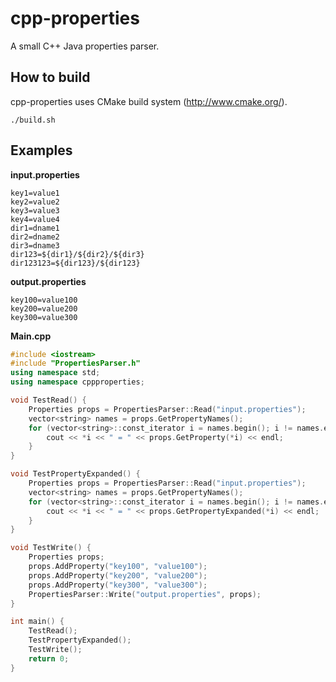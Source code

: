 # cpp-properties
A small C++ Java properties parser.

## How to build
cpp-properties uses CMake build system (http://www.cmake.org/).

```
./build.sh
```

## Examples
__input.properties__
```
key1=value1
key2=value2
key3=value3
key4=value4
dir1=dname1
dir2=dname2
dir3=dname3
dir123=${dir1}/${dir2}/${dir3}
dir123123=${dir123}/${dir123}
```

__output.properties__
```
key100=value100
key200=value200
key300=value300
```

__Main.cpp__
```c++
#include <iostream>
#include "PropertiesParser.h"
using namespace std;
using namespace cppproperties;

void TestRead() {
    Properties props = PropertiesParser::Read("input.properties");
    vector<string> names = props.GetPropertyNames();
    for (vector<string>::const_iterator i = names.begin(); i != names.end(); ++i) {
        cout << *i << " = " << props.GetProperty(*i) << endl;
    }
}

void TestPropertyExpanded() {
    Properties props = PropertiesParser::Read("input.properties");
    vector<string> names = props.GetPropertyNames();
    for (vector<string>::const_iterator i = names.begin(); i != names.end(); ++i) {
        cout << *i << " = " << props.GetPropertyExpanded(*i) << endl;
    }
}

void TestWrite() {
    Properties props;
    props.AddProperty("key100", "value100");
    props.AddProperty("key200", "value200");
    props.AddProperty("key300", "value300");
    PropertiesParser::Write("output.properties", props);
}

int main() {
    TestRead();
    TestPropertyExpanded();
    TestWrite();
    return 0;
}
```

